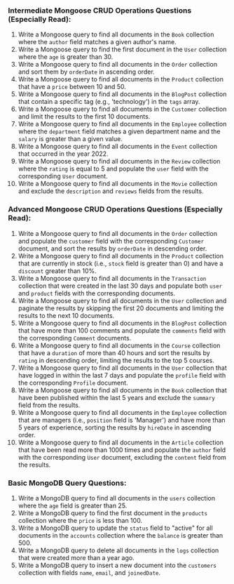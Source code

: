 ### Intermediate Mongoose CRUD Operations Questions (Especially Read):

1. Write a Mongoose query to find all documents in the `Book` collection where the `author` field matches a given author's name.
2. Write a Mongoose query to find the first document in the `User` collection where the `age` is greater than 30.
3. Write a Mongoose query to find all documents in the `Order` collection and sort them by `orderDate` in ascending order.
4. Write a Mongoose query to find all documents in the `Product` collection that have a `price` between 10 and 50.
5. Write a Mongoose query to find all documents in the `BlogPost` collection that contain a specific tag (e.g., 'technology') in the `tags` array.
6. Write a Mongoose query to find all documents in the `Customer` collection and limit the results to the first 10 documents.
7. Write a Mongoose query to find all documents in the `Employee` collection where the `department` field matches a given department name and the `salary` is greater than a given value.
8. Write a Mongoose query to find all documents in the `Event` collection that occurred in the year 2022.
9. Write a Mongoose query to find all documents in the `Review` collection where the `rating` is equal to 5 and populate the `user` field with the corresponding `User` document.
10. Write a Mongoose query to find all documents in the `Movie` collection and exclude the `description` and `reviews` fields from the results.

### Advanced Mongoose CRUD Operations Questions (Especially Read):

1. Write a Mongoose query to find all documents in the `Order` collection and populate the `customer` field with the corresponding `Customer` document, and sort the results by `orderDate` in descending order.
2. Write a Mongoose query to find all documents in the `Product` collection that are currently in stock (i.e., `stock` field is greater than 0) and have a `discount` greater than 10%.
3. Write a Mongoose query to find all documents in the `Transaction` collection that were created in the last 30 days and populate both `user` and `product` fields with the corresponding documents.
4. Write a Mongoose query to find all documents in the `User` collection and paginate the results by skipping the first 20 documents and limiting the results to the next 10 documents.
5. Write a Mongoose query to find all documents in the `BlogPost` collection that have more than 100 comments and populate the `comments` field with the corresponding `Comment` documents.
6. Write a Mongoose query to find all documents in the `Course` collection that have a `duration` of more than 40 hours and sort the results by `rating` in descending order, limiting the results to the top 5 courses.
7. Write a Mongoose query to find all documents in the `User` collection that have logged in within the last 7 days and populate the `profile` field with the corresponding `Profile` document.
8. Write a Mongoose query to find all documents in the `Book` collection that have been published within the last 5 years and exclude the `summary` field from the results.
9. Write a Mongoose query to find all documents in the `Employee` collection that are managers (i.e., `position` field is 'Manager') and have more than 5 years of experience, sorting the results by `hireDate` in ascending order.
10. Write a Mongoose query to find all documents in the `Article` collection that have been read more than 1000 times and populate the `author` field with the corresponding `User` document, excluding the `content` field from the results.

### Basic MongoDB Query Questions:

1. Write a MongoDB query to find all documents in the `users` collection where the `age` field is greater than 25.
2. Write a MongoDB query to find the first document in the `products` collection where the `price` is less than 100.
3. Write a MongoDB query to update the `status` field to "active" for all documents in the `accounts` collection where the `balance` is greater than 500.
4. Write a MongoDB query to delete all documents in the `logs` collection that were created more than a year ago.
5. Write a MongoDB query to insert a new document into the `customers` collection with fields `name`, `email`, and `joinedDate`.